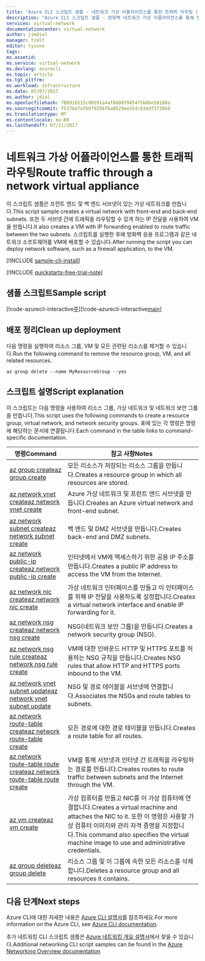 ```yaml
---
title: "Azure CLI 스크립트 샘플 - 네트워크 가상 어플라이언스를 통한 트래픽 라우팅 | Microsoft Docs"
description: "Azure CLI 스크립트 샘플 - 방화벽 네트워크 가상 어플라이언스를 통해 트래픽을 라우팅합니다."
services: virtual-network
documentationcenter: virtual-network
author: jimdial
manager: timlt
editor: tysonn
tags: 
ms.assetid: 
ms.service: virtual-network
ms.devlang: azurecli
ms.topic: article
ms.tgt_pltfrm: 
ms.workload: infrastructure
ms.date: 07/07/2017
ms.author: jdial
ms.openlocfilehash: 78091b515c00591a4af8d807945475b6be50188a
ms.sourcegitcommit: f537befafb079256fba0529ee554c034d73f36b0
ms.translationtype: MT
ms.contentlocale: ko-KR
ms.lasthandoff: 07/11/2017
---
```

# <a name="route-traffic-through-a-network-virtual-appliance"></a><span data-ttu-id="9d269-103">네트워크 가상 어플라이언스를 통한 트래픽 라우팅</span><span class="sxs-lookup"><span data-stu-id="9d269-103">Route traffic through a network virtual appliance</span></span>

<span data-ttu-id="9d269-104">이 스크립트 샘플은 프런트 엔드 및 백 엔드 서브넷이 있는 가상 네트워크를 만듭니다.</span><span class="sxs-lookup"><span data-stu-id="9d269-104">This script sample creates a virtual network with front-end and back-end subnets.</span></span> <span data-ttu-id="9d269-105">또한 두 서브넷 간에 트래픽을 라우팅할 수 있게 하는 IP 전달을 사용하여 VM을 만듭니다.</span><span class="sxs-lookup"><span data-stu-id="9d269-105">It also creates a VM with IP forwarding enabled to route traffic between the two subnets.</span></span> <span data-ttu-id="9d269-106">스크립트를 실행한 후에 방화벽 응용 프로그램과 같은 네트워크 소프트웨어를 VM에 배포할 수 있습니다.</span><span class="sxs-lookup"><span data-stu-id="9d269-106">After running the script you can deploy network software, such as a firewall application, to the VM.</span></span>

[!INCLUDE [sample-cli-install](../../../includes/sample-cli-install.md)]

[!INCLUDE [quickstarts-free-trial-note](../../../includes/quickstarts-free-trial-note.md)]


## <a name="sample-script"></a><span data-ttu-id="9d269-107">샘플 스크립트</span><span class="sxs-lookup"><span data-stu-id="9d269-107">Sample script</span></span>


<span data-ttu-id="9d269-108">[!code-azurecli-interactive[주](../../../cli_scripts/virtual-network/route-traffic-through-nva/route-traffic-through-nva.sh "네트워크 가상 어플라이언스를 통한 트래픽 라우팅")]</span><span class="sxs-lookup"><span data-stu-id="9d269-108">[!code-azurecli-interactive[main](../../../cli_scripts/virtual-network/route-traffic-through-nva/route-traffic-through-nva.sh "Route traffic through a network virtual appliance")]</span></span>

## <a name="clean-up-deployment"></a><span data-ttu-id="9d269-109">배포 정리</span><span class="sxs-lookup"><span data-stu-id="9d269-109">Clean up deployment</span></span> 

<span data-ttu-id="9d269-110">다음 명령을 실행하여 리소스 그룹, VM 및 모든 관련된 리소스를 제거할 수 있습니다.</span><span class="sxs-lookup"><span data-stu-id="9d269-110">Run the following command to remove the resource group, VM, and all related resources.</span></span>

```azurecli
az group delete --name MyResourceGroup --yes
```

## <a name="script-explanation"></a><span data-ttu-id="9d269-111">스크립트 설명</span><span class="sxs-lookup"><span data-stu-id="9d269-111">Script explanation</span></span>

<span data-ttu-id="9d269-112">이 스크립트는 다음 명령을 사용하여 리소스 그룹, 가상 네트워크 및 네트워크 보안 그룹을 만듭니다.</span><span class="sxs-lookup"><span data-stu-id="9d269-112">This script uses the following commands to create a resource group, virtual network,  and network security groups.</span></span> <span data-ttu-id="9d269-113">표에 있는 각 명령은 명령에 해당하는 문서에 연결됩니다.</span><span class="sxs-lookup"><span data-stu-id="9d269-113">Each command in the table links to command-specific documentation.</span></span>

| <span data-ttu-id="9d269-114">명령</span><span class="sxs-lookup"><span data-stu-id="9d269-114">Command</span></span> | <span data-ttu-id="9d269-115">참고 사항</span><span class="sxs-lookup"><span data-stu-id="9d269-115">Notes</span></span> |
|---|---|
| [<span data-ttu-id="9d269-116">az group create</span><span class="sxs-lookup"><span data-stu-id="9d269-116">az group create</span></span>](/cli/azure/group#create) | <span data-ttu-id="9d269-117">모든 리소스가 저장되는 리소스 그룹을 만듭니다.</span><span class="sxs-lookup"><span data-stu-id="9d269-117">Creates a resource group in which all resources are stored.</span></span> |
| [<span data-ttu-id="9d269-118">az network vnet create</span><span class="sxs-lookup"><span data-stu-id="9d269-118">az network vnet create</span></span>](/cli/azure/network/vnet#create) | <span data-ttu-id="9d269-119">Azure 가상 네트워크 및 프런트 엔드 서브넷을 만듭니다.</span><span class="sxs-lookup"><span data-stu-id="9d269-119">Creates an Azure virtual network and front-end subnet.</span></span> |
| [<span data-ttu-id="9d269-120">az network subnet create</span><span class="sxs-lookup"><span data-stu-id="9d269-120">az network subnet create</span></span>](/cli/azure/network/vnet/subnet#create) | <span data-ttu-id="9d269-121">백 엔드 및 DMZ 서브넷을 만듭니다.</span><span class="sxs-lookup"><span data-stu-id="9d269-121">Creates back-end and DMZ subnets.</span></span> |
| [<span data-ttu-id="9d269-122">az network public-ip create</span><span class="sxs-lookup"><span data-stu-id="9d269-122">az network public-ip create</span></span>](/cli/azure/network/public-ip#create) | <span data-ttu-id="9d269-123">인터넷에서 VM에 액세스하기 위한 공용 IP 주소를 만듭니다.</span><span class="sxs-lookup"><span data-stu-id="9d269-123">Creates a public IP address to access the VM from the Internet.</span></span> |
| [<span data-ttu-id="9d269-124">az network nic create</span><span class="sxs-lookup"><span data-stu-id="9d269-124">az network nic create</span></span>](/cli/azure/network/nic#create) | <span data-ttu-id="9d269-125">가상 네트워크 인터페이스를 만들고 이 인터페이스를 위해 IP 전달을 사용하도록 설정합니다.</span><span class="sxs-lookup"><span data-stu-id="9d269-125">Creates a virtual network interface and enable IP forwarding for it.</span></span> |
| [<span data-ttu-id="9d269-126">az network nsg create</span><span class="sxs-lookup"><span data-stu-id="9d269-126">az network nsg create</span></span>](/cli/azure/network/nsg#create) | <span data-ttu-id="9d269-127">NSG(네트워크 보안 그룹)을 만듭니다.</span><span class="sxs-lookup"><span data-stu-id="9d269-127">Creates a network security group (NSG).</span></span> |
| [<span data-ttu-id="9d269-128">az network nsg rule create</span><span class="sxs-lookup"><span data-stu-id="9d269-128">az network nsg rule create</span></span>](/cli/azure/network/nsg/rule#create) | <span data-ttu-id="9d269-129">VM에 대한 인바운드 HTTP 및 HTTPS 포트를 허용하는 NSG 규칙을 만듭니다.</span><span class="sxs-lookup"><span data-stu-id="9d269-129">Creates NSG rules that allow HTTP and HTTPS ports inbound to the VM.</span></span> |
| [<span data-ttu-id="9d269-130">az network vnet subnet update</span><span class="sxs-lookup"><span data-stu-id="9d269-130">az network vnet subnet update</span></span>](/cli/azure/network/vnet/subnet#update)| <span data-ttu-id="9d269-131">NSG 및 경로 테이블을 서브넷에 연결합니다.</span><span class="sxs-lookup"><span data-stu-id="9d269-131">Associates the NSGs and route tables to subnets.</span></span> |
| [<span data-ttu-id="9d269-132">az network route-table create</span><span class="sxs-lookup"><span data-stu-id="9d269-132">az network route-table create</span></span>](/cli/azure/network/route-table#create)| <span data-ttu-id="9d269-133">모든 경로에 대한 경로 테이블을 만듭니다.</span><span class="sxs-lookup"><span data-stu-id="9d269-133">Creates a route table for all routes.</span></span> |
| [<span data-ttu-id="9d269-134">az network route-table route create</span><span class="sxs-lookup"><span data-stu-id="9d269-134">az network route-table route create</span></span>](/cli/azure/network/route-table/route#create)| <span data-ttu-id="9d269-135">VM을 통해 서브넷과 인터넷 간 트래픽을 라우팅하는 경로를 만듭니다.</span><span class="sxs-lookup"><span data-stu-id="9d269-135">Creates routes to route traffic between subnets and the Internet through the VM.</span></span> |
| [<span data-ttu-id="9d269-136">az vm create</span><span class="sxs-lookup"><span data-stu-id="9d269-136">az vm create</span></span>](/cli/azure/vm#create) | <span data-ttu-id="9d269-137">가상 컴퓨터를 만들고 NIC를 이 가상 컴퓨터에 연결합니다.</span><span class="sxs-lookup"><span data-stu-id="9d269-137">Creates a virtual machine and attaches the NIC to it.</span></span> <span data-ttu-id="9d269-138">또한 이 명령은 사용할 가상 컴퓨터 이미지와 관리 자격 증명을 지정합니다.</span><span class="sxs-lookup"><span data-stu-id="9d269-138">This command also specifies the virtual machine image to use and administrative credentials.</span></span> |
| [<span data-ttu-id="9d269-139">az group delete</span><span class="sxs-lookup"><span data-stu-id="9d269-139">az group delete</span></span>](/cli/azure/group#delete) | <span data-ttu-id="9d269-140">리소스 그룹 및 이 그룹에 속한 모든 리소스를 삭제합니다.</span><span class="sxs-lookup"><span data-stu-id="9d269-140">Deletes a resource group and all resources it contains.</span></span> |

## <a name="next-steps"></a><span data-ttu-id="9d269-141">다음 단계</span><span class="sxs-lookup"><span data-stu-id="9d269-141">Next steps</span></span>

<span data-ttu-id="9d269-142">Azure CLI에 대한 자세한 내용은 [Azure CLI 설명서](/cli/azure/overview)를 참조하세요.</span><span class="sxs-lookup"><span data-stu-id="9d269-142">For more information on the Azure CLI, see [Azure CLI documentation](/cli/azure/overview).</span></span>

<span data-ttu-id="9d269-143">추가 네트워킹 CLI 스크립트 샘플은 [Azure 네트워킹 개요 설명서](../cli-samples.md)에서 찾을 수 있습니다.</span><span class="sxs-lookup"><span data-stu-id="9d269-143">Additional networking CLI script samples can be found in the [Azure Networking Overview documentation](../cli-samples.md)</span></span>